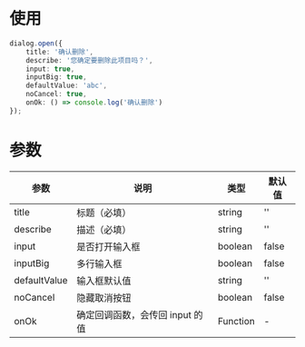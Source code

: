 # 使用

```ts
dialog.open({
    title: '确认删除',
    describe: '您确定要删除此项目吗？',
    input: true,
    inputBig: true,
    defaultValue: 'abc',
    noCancel: true,
    onOk: () => console.log('确认删除')
});
```

# 参数

| 参数         | 说明                            | 类型     | 默认值 |
| ------------ | ------------------------------- | -------- | ------ |
| title        | 标题（必填）                    | string   | ''     |
| describe     | 描述（必填）                    | string   | ''     |
| input        | 是否打开输入框                  | boolean  | false  |
| inputBig     | 多行输入框                      | boolean  | false  |
| defaultValue | 输入框默认值                    | string   | ''     |
| noCancel     | 隐藏取消按钮                    | boolean  | false  |
| onOk         | 确定回调函数，会传回 input 的值 | Function | -      |
